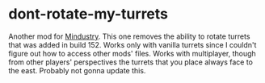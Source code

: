 # dont-rotate-my-turrets
Another mod for [Mindustry](https://github.com/Anuken/Mindustry).
This one removes the ability to rotate turrets that was added in build 152. Works only with vanilla turrets since I couldn't figure out how to access other mods' files.
Works with multiplayer, though from other players' perspectives the turrets that you place always face to the east.
Probably not gonna update this.
